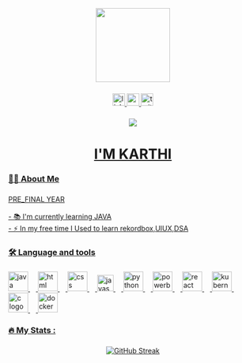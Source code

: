 <div align="center">
  <img height="150" src="https://media2.giphy.com/media/v1.Y2lkPTc5MGI3NjExd3VzMnRkb3h6aGI4bHE5dmdqMGUyeml5ejY0em5jaDMzM293bGltYSZlcD12MV9pbnRlcm5hbF9naWZfYnlfaWQmY3Q9Zw/HzPtbOKyBoBFsK4hyc/giphy.gif"  />
</div>

###

<div align="center">
  <a href ="https://www.instagram.com/karthi_keyon?igsh=MWVlcXYwbXF2bHNybg==">
  <img src="https://img.shields.io/static/v1?message=LinkedIn&logo=linkedin&label=&color=0077B5&logoColor=white&labelColor=&style=for-the-badge" height="25" alt="linkedin logo"  />
  <img src="https://img.shields.io/static/v1?message=Youtube&logo=youtube&label=&color=FF0000&logoColor=white&labelColor=&style=for-the-badge" href ="https://www.instagram.com/karthi_keyon?igsh=MWVlcXYwbXF2bHNybg=="height="25" alt="youtube logo"  />
  <img src="https://camo.githubusercontent.com/50cf39121274b3db22bf1bd72cbe25af9078e037441cb5b5bdef1cc9dc5eb2f7/68747470733a2f2f63646e2e7261776769742e636f6d2f73696e647265736f726875732f617765736f6d652f643733303566333864323966656437386661383536353265336136336531353464643865383832392f6d656469612f62616467652e737667" height="25" alt="twitter logo"  />
</div>

###

<div align="center">
  <img src="https://visitor-badge.laobi.icu/badge?page_id=KARTHIKEYON.KARTHIKEYON&"  />
</div>

###

<h1 align="center">I'M KARTHI </h1>

###

<h3 align="left">👩‍💻  About Me</h3>

###

<p align="left">PRE_FINAL YEAR<br><br>- 📚 I'm currently learning JAVA <br>- ⚡ In my free time I Used to learn rekordbox,UIUX,DSA</p>

###

<h3 align="left">🛠 Language and tools</h3>

###

<div align="left">
  <img src="https://imgs.search.brave.com/KJJo5F6RnXbAlEpgO7yDtFhaiySENQmvNdqSBuQ9QYo/rs:fit:500:0:0/g:ce/aHR0cHM6Ly9icmFu/ZHNsb2dvcy5jb20v/d3AtY29udGVudC91/cGxvYWRzL2ltYWdl/cy9qYXZhLWxvZ28t/MS5wbmc" height="40" alt="java logo"/>
  <img width="12" />
  <img src="https://imgs.search.brave.com/5E_3ouC-8qAebTs4ZAz6VouIwo7Wxr9yVTxBkFpcoh0/rs:fit:500:0:0/g:ce/aHR0cHM6Ly91cGxv/YWQud2lraW1lZGlh/Lm9yZy93aWtpcGVk/aWEvY29tbW9ucy82/LzYxL0hUTUw1X2xv/Z29fYW5kX3dvcmRt/YXJrLnN2Zw.svg" height="40" alt="html logo"/>
  <img width="12" />
  <img src="https://imgs.search.brave.com/_L-kl-i8i-UK9FO7hwiZAqQB_NchiM9Hvfx_75-lW0A/rs:fit:500:0:0/g:ce/aHR0cHM6Ly8xMDAw/bG9nb3MubmV0L3dw/LWNvbnRlbnQvdXBs/b2Fkcy8yMDIwLzA5/L0NTUy1Mb2dvLTUw/MHgzMTMucG5n" height="40" alt="css logo"  />
  <img width="12" />
  <img src="https://imgs.search.brave.com/tdvYQAi7z_PSnK1o7YAbCJcpfKVUCWSNoukkhS3pNL4/rs:fit:500:0:0/g:ce/aHR0cHM6Ly9jZG4u/d29ybGR2ZWN0b3Js/b2dvLmNvbS9sb2dv/cy9qYXZhc2NyaXB0/LTEuc3Zn.svg" height="33" alt="javascript logo"  />
  <img width="12" />
  <img src="https://imgs.search.brave.com/8bcaDxc9MmOmKvOLtdLn4FhFpaH92naOI83G7zKf5uo/rs:fit:500:0:0/g:ce/aHR0cHM6Ly91cGxv/YWQud2lraW1lZGlh/Lm9yZy93aWtpcGVk/aWEvY29tbW9ucy8x/LzFmL1B5dGhvbl9s/b2dvXzAxLnN2Zw.svg" height="40" alt="python logo"  />
  <img width="12" />
  <img src="https://imgs.search.brave.com/TB0kIVjo3Bh8Qt9OrGcY-J6VIR5cdWRIm6hGEThuesc/rs:fit:500:0:0/g:ce/aHR0cHM6Ly91cGxv/YWQud2lraW1lZGlh/Lm9yZy93aWtpcGVk/aWEvY29tbW9ucy9j/L2NmL05ld19Qb3dl/cl9CSV9Mb2dvLnN2/Zw.svg" height="40" alt="powerbi logo"  />
  <img width="12" />
  <img src="https://imgs.search.brave.com/kdhAvDDas6D9BZffTojqoSUyJxxDJW7VgITEc8id15Y/rs:fit:500:0:0/g:ce/aHR0cHM6Ly9sb2dv/dHlwLnVzL2ZpbGUv/cmVhY3Quc3Zn.svg" height="40" alt=" react logo"  />
  <img width="12" />
  <img src="https://imgs.search.brave.com/A4u8NpgR0g9HD96Auak3P3QwP4mVtsU7KHAEA7TNpR0/rs:fit:500:0:0/g:ce/aHR0cHM6Ly9jbGlw/YXJ0LWxpYnJhcnku/Y29tL2ltYWdlX2dh/bGxlcnkyL1BIUC1M/b2dvLUZyZWUtRG93/bmxvYWQtUE5HLnBu/Zw" height="40" alt="kubernetes logo"  />
  <img width="12" />
  <img src="https://imgs.search.brave.com/piH4HoxxS9uyYLiS_N7tJHLyRpQhQ_0gvzbDkkfUfz4/rs:fit:500:0:0/g:ce/aHR0cHM6Ly91cGxv/YWQud2lraW1lZGlh/Lm9yZy93aWtpcGVk/aWEvY29tbW9ucy8x/LzE4L0NfUHJvZ3Jh/bW1pbmdfTGFuZ3Vh/Z2Uuc3Zn.svg" height="40" alt="c logo"  />
   <img width="12" />
  <img src="https://imgs.search.brave.com/H1AAjMgU0punj1GIcp7XZY16iONu9l2_RsCU1OdkHg0/rs:fit:500:0:0/g:ce/aHR0cHM6Ly91cGxv/YWQud2lraW1lZGlh/Lm9yZy93aWtpcGVk/aWEvY29tbW9ucy8x/LzE4L0lTT19DKytf/TG9nby5zdmc.svg" height="40" alt="docker logo"  />
</div>

###

<h3 align="left">🔥   My Stats :</h3>

###

<div align="center">
 <a href="https://git.io/streak-stats"><img src="https://streak-stats.demolab.com?user=KARTHIKEYON&theme=tokyonight-duo&mode=weekly" alt="GitHub Streak" /></a>
</div>

###
